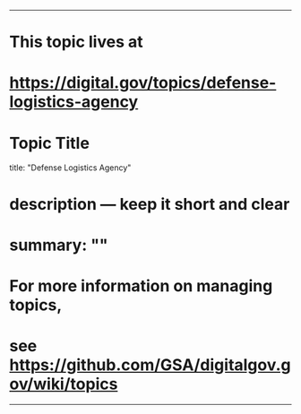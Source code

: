 
---
# This topic lives at
# https://digital.gov/topics/defense-logistics-agency

# Topic Title
title: "Defense Logistics Agency"

# description — keep it short and clear
# summary: ""


# For more information on managing topics,
# see https://github.com/GSA/digitalgov.gov/wiki/topics
---